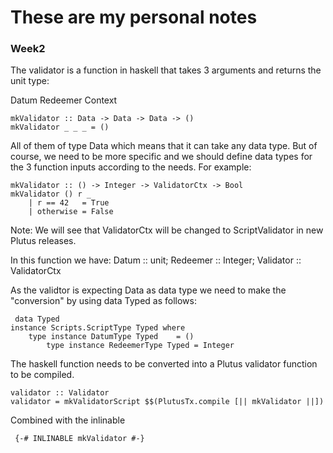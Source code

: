 # These are my personal notes 

### Week2

The validator is a function in haskell that takes 3 arguments and returns the unit type:

  Datum
  Redeemer
  Context
  
    mkValidator :: Data -> Data -> Data -> ()
    mkValidator _ _ _ = ()
  
All of them of type Data which means that it can take any data type. But of course, we need to be more specific and we should define data types for the 3 function inputs according to the needs. 
For example:

    mkValidator :: () -> Integer -> ValidatorCtx -> Bool
    mkValidator () r _
        | r == 42   = True
        | otherwise = False
        
 Note: We will see that ValidatorCtx will be changed to ScriptValidator in new Plutus releases. 
 
 In this function we have: Datum :: unit; Redeemer :: Integer; Validator :: ValidatorCtx
 
 As the validtor is expecting Data as data type we need to make the "conversion" by using data Typed as follows:
 
     data Typed
    instance Scripts.ScriptType Typed where
        type instance DatumType Typed    = ()
            type instance RedeemerType Typed = Integer

The haskell function needs to be converted into a Plutus validator function to be compiled. 

    validator :: Validator
    validator = mkValidatorScript $$(PlutusTx.compile [|| mkValidator ||])
    
Combined with the inlinable 
 
     {-# INLINABLE mkValidator #-}
     
     
     

